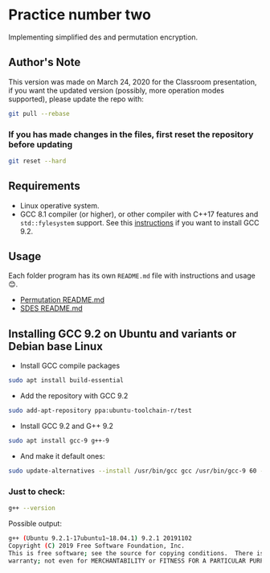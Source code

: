 # Practice number two
Implementing simplified des and permutation encryption.
## Author's Note
This version was made on March 24, 2020 for the Classroom presentation, if you want the updated version (possibly, more operation modes supported), please update the repo with:
```bash
git pull --rebase
```
### If you has made changes in the files, first reset the repository before updating
```bash
git reset --hard
```
## Requirements
- Linux operative system.
- GCC 8.1 compiler (or higher), or other compiler with C++17 features and `std::fylesystem` support. See this [instructions](#installing-gcc-9.2-on-ubuntu-and-variants-or-debian-base-linux) if you want to install GCC 9.2.

## Usage
Each folder program has its own `README.md` file with instructions and usage :blush:.
- [Permutation README.md](permutation/README.md)
- [SDES README.md](sdes/README.md)

## Installing GCC 9.2 on Ubuntu and variants or Debian base Linux
- Install GCC compile packages
```bash
sudo apt install build-essential
```
- Add the repository with GCC 9.2
```bash
sudo add-apt-repository ppa:ubuntu-toolchain-r/test
```
- Install GCC 9.2 and G++ 9.2
```bash
sudo apt install gcc-9 g++-9
```
- And make it default ones:
```bash
sudo update-alternatives --install /usr/bin/gcc gcc /usr/bin/gcc-9 60 --slave /usr/bin/g++ g++ /usr/bin/g++-9
```
### Just to check:
```bash
g++ --version
```
Possible output:
```bash
g++ (Ubuntu 9.2.1-17ubuntu1~18.04.1) 9.2.1 20191102
Copyright (C) 2019 Free Software Foundation, Inc.
This is free software; see the source for copying conditions.  There is NO
warranty; not even for MERCHANTABILITY or FITNESS FOR A PARTICULAR PURPOSE.
```